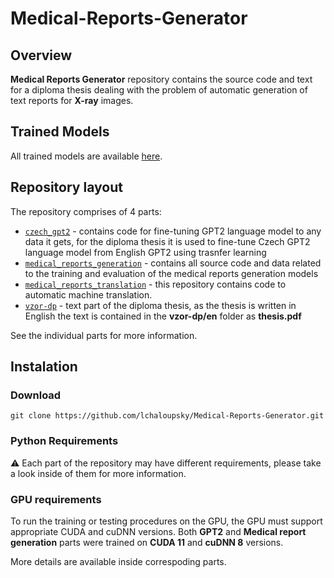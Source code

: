 # Medical-Reports-Generator
## Overview
**Medical Reports Generator** repository contains the source code and text for a diploma thesis dealing with the problem of automatic generation of text reports for **X-ray** images.

## Trained Models
All trained models are available [here](https://owncloud.cesnet.cz/index.php/s/14CyySiWDFPKyr8).

## Repository layout
The repository comprises of 4 parts:
* [`czech_gpt2`](./czech_gpt2/) - contains code for fine-tuning GPT2 language model to any data it gets, for the diploma thesis it is used to fine-tune Czech GPT2 language model from English GPT2 using trasnfer learning
* [`medical_reports_generation`](./medical_reports_generation/) - contains all source code and data related to the training and evaluation of the medical reports generation models
* [`medical_reports_translation`](./medical_reports_translation/) - this repository contains code to automatic machine translation.
* [`vzor-dp`](./vzor-dp/) - text part of the diploma thesis, as the thesis is written in English the text is contained in the **vzor-dp/en** folder as **thesis.pdf**

See the individual parts for more information.

## Instalation
### Download
```git
git clone https://github.com/lchaloupsky/Medical-Reports-Generator.git
```

### Python Requirements
:warning: Each part of the repository may have different requirements, please take a look inside of them for more information.

### GPU requirements
To run the training or testing procedures on the GPU, the GPU must support appropriate CUDA and cuDNN versions. Both **GPT2** and **Medical report generation** parts were trained on **CUDA 11** and **cuDNN 8** versions. 

More details are available inside correspoding parts.
